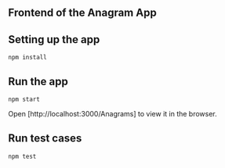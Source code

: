 ## Frontend of the Anagram App

## Setting up the app

`npm install`

## Run the app

`npm start`

Open [http://localhost:3000/Anagrams] to view it in the browser. <br />

## Run test cases

`npm test`
